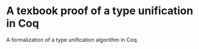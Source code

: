 A texbook proof of a type unification in Coq
============================

A formalization of a type unification algorithm in Coq.

